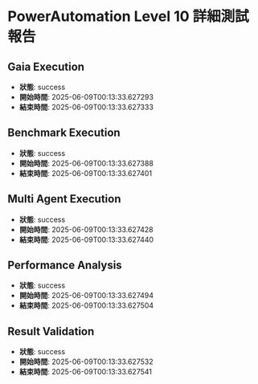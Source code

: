 # PowerAutomation Level 10 詳細測試報告

## Gaia Execution

- **狀態**: success
- **開始時間**: 2025-06-09T00:13:33.627293
- **結束時間**: 2025-06-09T00:13:33.627333

## Benchmark Execution

- **狀態**: success
- **開始時間**: 2025-06-09T00:13:33.627388
- **結束時間**: 2025-06-09T00:13:33.627401

## Multi Agent Execution

- **狀態**: success
- **開始時間**: 2025-06-09T00:13:33.627428
- **結束時間**: 2025-06-09T00:13:33.627440

## Performance Analysis

- **狀態**: success
- **開始時間**: 2025-06-09T00:13:33.627494
- **結束時間**: 2025-06-09T00:13:33.627504

## Result Validation

- **狀態**: success
- **開始時間**: 2025-06-09T00:13:33.627532
- **結束時間**: 2025-06-09T00:13:33.627541

